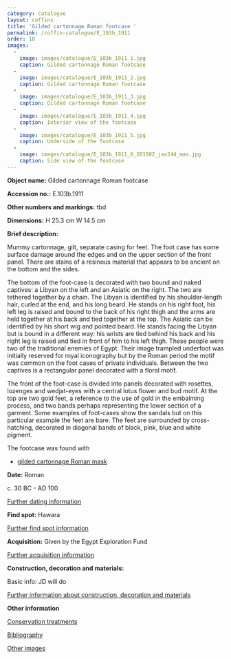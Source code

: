 ```yaml
---
category: catalogue
layout: coffins
title: 'Gilded cartonnage Roman footcase '
permalink: /coffin-catalogue/E_103b_1911
order: 18
images: 
  -
    image: images/catalogue/E_103b_1911_1.jpg
    caption: Gilded cartonnage Roman footcase
  -
    image: images/catalogue/E_103b_1911_2.jpg
    caption: Gilded cartonnage Roman footcase
  -
    image: images/catalogue/E_103b_1911_3.jpg
    caption: Gilded cartonnage Roman footcase
  -
    image: images/catalogue/E_103b_1911_4.jpg
    caption: Interior view of the footcase
  -
    image: images/catalogue/E_103b_1911_5.jpg
    caption: Underside of the footcase
  -
    image: images/catalogue/E_103b_1911_6_201502_jas244_mas.jpg
    caption: Side view of the footcase
---
```


**Object name:** 
Gilded cartonnage Roman footcase 

**Accession no.:** 
E.103b.1911

**Other numbers and markings:**
tbd

**Dimensions:** 
H 25.3 cm
W 14.5 cm

**Brief description:** 

Mummy cartonnage, gilt, separate casing for feet. The foot case has some surface damage around the edges and on the upper section of the front panel. There are stains of a resinous material that appears to be ancient on the bottom and the sides.

The bottom of the foot-case is decorated with two bound and naked captives: a Libyan on the left and an Asiatic on the right. The two are tethered together by a chain. The Libyan is identified by his shoulder-length hair, curled at the end, and his long beard. He stands on his right foot, his left leg is raised and bound to the back of his right thigh and the arms are held together at his back and tied together at the top. The Asiatic can be identified by his short wig and pointed beard. He stands facing the Libyan but is bound in a different way: his wrists are tied behind his back and his right leg is raised and tied in front of him to his left thigh. These people were two of the traditional enemies of Egypt. Their image trampled underfoot was initially reserved for royal iconography but by the Roman period the motif was common on the foot cases of private individuals. Between the two captives is a rectangular panel decorated with a floral motif.

The front of the foot-case is divided into panels decorated with rosettes, lozenges and wedjat-eyes with a central lotus flower and bud motif. At the top are two gold feet, a reference to the use of gold in the embalming process, and two bands perhaps representing the lower section of a garment. Some examples of foot-cases show the sandals but on this particular example the feet are bare. The feet are surrounded by cross-hatching, decorated in diagonal bands of black, pink, blue and white pigment.

The footcase was found with 

* [gilded cartonnage Roman mask](/coffin-catalogue/E_103a_1911)

**Date:**
Roman

c. 30 BC - AD 100


[Further dating information](/catalogue_extras/E_103b_1911_dating)

**Find spot:**
Hawara

[Further find spot information](/catalogue_extras/E_103b_1911_findspot)

**Acquisition:**
Given by the Egypt Exploration Fund

[Further acquisition information](/catalogue_extras/E_103b_1911_acquisition)

**Construction, decoration and materials:**

Basic info: JD will do

[Further information about construction, decoration and materials](/catalogue_extras/E_103b_1911_materials)


**Other information**

[Conservation treatments](/catalogue_extras/E_103b_1911_conservation)

[Bibliography](/catalogue_extras/E_103b_1911_bibliography)

[Other images](/catalogue_extras/E_103b_1911_imagesheet)

